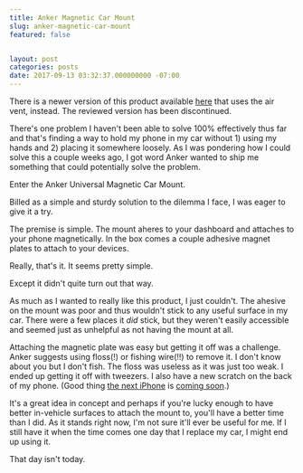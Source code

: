 ```yaml
---
title: Anker Magnetic Car Mount
slug: anker-magnetic-car-mount
featured: false


layout: post
categories: posts
date: 2017-09-13 03:32:37.000000000 -07:00
---
```


There is a newer version of this product available [here](https://amzn.to/2NPT09L) that uses the air vent, instead. The reviewed version has been discontinued.

There's one problem I haven't been able to solve 100% effectively thus far and that's finding a way to hold my phone in my car without 1) using my hands and 2) placing it somewhere loosely. As I was pondering how I could solve this a couple weeks ago, I got word Anker wanted to ship me something that could potentially solve the problem.

Enter the Anker Universal Magnetic Car Mount.

Billed as a simple and sturdy solution to the dilemma I face, I was eager to give it a try.

The premise is simple. The mount aheres to your dashboard and attaches to your phone magnetically. In the box comes a couple adhesive magnet plates to attach to your devices.

Really, that's it. It seems pretty simple.

Except it didn't quite turn out that way.

As much as I wanted to really like this product, I just couldn't. The ahesive on the mount was poor and thus wouldn't stick to any useful surface in my car. There were a few places it _did_ stick, but they weren't easily accessible and seemed just as unhelpful as not having the mount at all.

Attaching the magnetic plate was easy but getting it off was a challenge. Anker suggests using floss(!) or fishing wire(!!) to remove it. I don't know about you but I don't fish. The floss was useless as it was just too weak. I ended up getting it off with tweezers. I also have a new scratch on the back of my phone. (Good thing [the next iPhone](https://www.apple.com/iphone-x/) is [coming soon](https://www.apple.com/iphone-x/).)

It's a great idea in concept and perhaps if you're lucky enough to have better in-vehicle surfaces to attach the mount to, you'll have a better time than I did. As it stands right now, I'm not sure it'll ever be useful for me. If I still have it when the time comes one day that I replace my car, I might end up using it.

That day isn't today.

